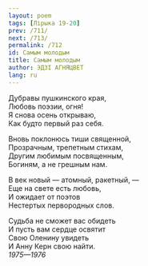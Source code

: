 ```yaml
---
layout: poem
tags: [Лірыка 19-20]
prev: /711/
next: /713/
permalink: /712
id: Самым молодым
title: Самым молодым
author: ЭДЗІ АГНЯЦВЕТ
lang: ru
---
```



Дубравы пушкинского края,  
Любовь поэзии, огня!  
Я снова осень открываю,  
Как будто первый раз себя.  

Вновь поклонюсь тиши священной,  
Прозрачным, трепетным стихам,  
Другим любимым посвященным,  
Богиням, а не грешным нам.  

В век новый — атомный, ракетный, —  
Еще на свете есть любовь,  
И ожидает от поэтов  
Нестертых первородных слов.  

Судьба не сможет вас обидеть  
И пусть вам сердце освятит  
Свою Оленину увидеть  
И Анну Керн свою найти.  
*1975—1976*  
